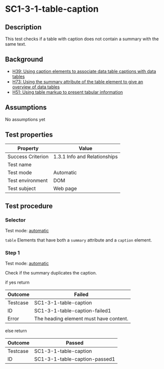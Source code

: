 # SC1-3-1-table-caption 

## Description

This test checks if a table with caption does not contain a summary with the same text.

## Background

- [H39: Using caption elements to associate data table captions with data tables](http://www.w3.org/TR/WCAG20-TECHS/H39.html)
- [H73: Using the summary attribute of the table element to give an overview of data tables](http://www.w3.org/TR/2015/NOTE-WCAG20-TECHS-20150226/H73.html)
- [H51: Using table markup to present tabular information](http://www.w3.org/TR/2015/NOTE-WCAG20-TECHS-20150226/H51.html)

## Assumptions

No assumptions yet

## Test properties

| Property          | Value
|-------------------|----
| Success Criterion | 1.3.1 Info and Relationships
| Test name         |
| Test mode         | Automatic
| Test environment  | DOM
| Test subject      | Web page

## Test procedure

### Selector

Test mode: [automatic][AUTO]

`table` Elements that have both a `summary` attribute and a `caption` element.

### Step 1

Test mode: [automatic][AUTO]

Check if the summary duplicates the caption.

if yes return

| Outcome  | Failed
|----------|-----
| Testcase | SC1-3-1-table-caption
| ID       | SC1-3-1-table-caption-failed1
| Error    | The heading element must have content.

else return

| Outcome  | Passed
|----------|-----
| Testcase | SC1-3-1-table-caption
| ID       | SC1-3-1-table-caption-passed1

[AUTO]: ../pages/test-modes.html#automatic
[MANUAL]: ../pages/test-modes.html#manual